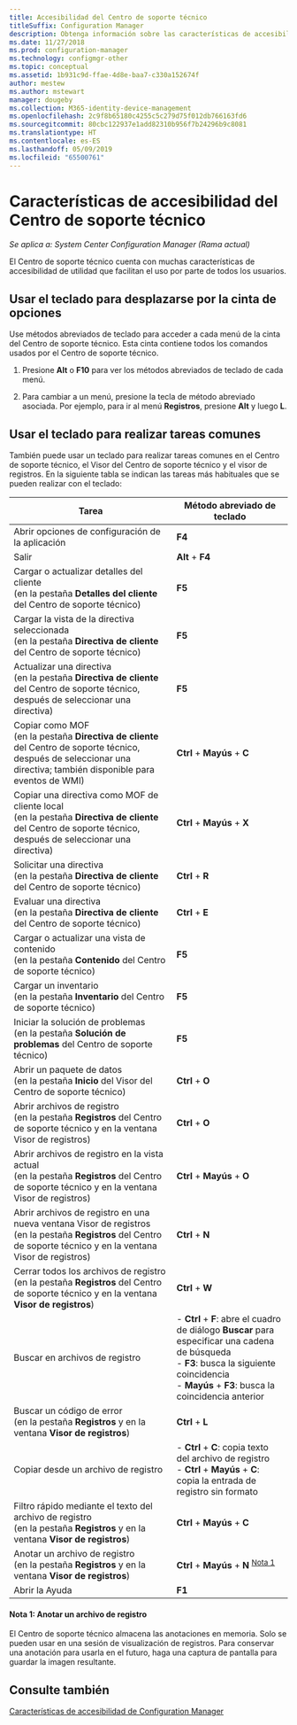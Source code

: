 ```yaml
---
title: Accesibilidad del Centro de soporte técnico
titleSuffix: Configuration Manager
description: Obtenga información sobre las características de accesibilidad del Centro de soporte técnico de Configuration Manager.
ms.date: 11/27/2018
ms.prod: configuration-manager
ms.technology: configmgr-other
ms.topic: conceptual
ms.assetid: 1b931c9d-ffae-4d8e-baa7-c330a152674f
author: mestew
ms.author: mstewart
manager: dougeby
ms.collection: M365-identity-device-management
ms.openlocfilehash: 2c9f8b65180c4255c5c279d75f012db766163fd6
ms.sourcegitcommit: 80cbc122937e1add82310b956f7b24296b9c8081
ms.translationtype: HT
ms.contentlocale: es-ES
ms.lasthandoff: 05/09/2019
ms.locfileid: "65500761"
---
```

# <a name="accessibility-features-in-support-center"></a>Características de accesibilidad del Centro de soporte técnico

*Se aplica a: System Center Configuration Manager (Rama actual)*

El Centro de soporte técnico cuenta con muchas características de accesibilidad de utilidad que facilitan el uso por parte de todos los usuarios. 



## <a name="use-the-keyboard-to-move-around-the-ribbon"></a>Usar el teclado para desplazarse por la cinta de opciones

Use métodos abreviados de teclado para acceder a cada menú de la cinta del Centro de soporte técnico. Esta cinta contiene todos los comandos usados por el Centro de soporte técnico.

1.  Presione **Alt** o **F10** para ver los métodos abreviados de teclado de cada menú.

2.  Para cambiar a un menú, presione la tecla de método abreviado asociada. Por ejemplo, para ir al menú **Registros**, presione **Alt** y luego **L**.



## <a name="use-the-keyboard-to-perform-common-tasks"></a>Usar el teclado para realizar tareas comunes

También puede usar un teclado para realizar tareas comunes en el Centro de soporte técnico, el Visor del Centro de soporte técnico y el visor de registros. En la siguiente tabla se indican las tareas más habituales que se pueden realizar con el teclado:


|Tarea  |Método abreviado de teclado  |
|---------|---------|
|Abrir opciones de configuración de la aplicación |**F4**|
|Salir     |**Alt** + **F4**|
|Cargar o actualizar detalles del cliente<br>(en la pestaña **Detalles del cliente** del Centro de soporte técnico)|**F5**|
|Cargar la vista de la directiva seleccionada<br>(en la pestaña **Directiva de cliente** del Centro de soporte técnico)|**F5**|
|Actualizar una directiva<br>(en la pestaña **Directiva de cliente** del Centro de soporte técnico, después de seleccionar una directiva)|**F5** |
|Copiar como MOF<br>(en la pestaña **Directiva de cliente** del Centro de soporte técnico, después de seleccionar una directiva; también disponible para eventos de WMI)|**Ctrl** + **Mayús** + **C** |
|Copiar una directiva como MOF de cliente local<br>(en la pestaña **Directiva de cliente** del Centro de soporte técnico, después de seleccionar una directiva)|**Ctrl** + **Mayús** + **X** |
|Solicitar una directiva<br>(en la pestaña **Directiva de cliente** del Centro de soporte técnico)|**Ctrl** + **R** |
|Evaluar una directiva<br>(en la pestaña **Directiva de cliente** del Centro de soporte técnico)|**Ctrl** + **E** |
|Cargar o actualizar una vista de contenido<br>(en la pestaña **Contenido** del Centro de soporte técnico)|**F5** |
|Cargar un inventario<br>(en la pestaña **Inventario** del Centro de soporte técnico)|**F5** |
|Iniciar la solución de problemas<br>(en la pestaña **Solución de problemas** del Centro de soporte técnico)|**F5** |
|Abrir un paquete de datos<br>(en la pestaña **Inicio** del Visor del Centro de soporte técnico)|**Ctrl** + **O** |
|Abrir archivos de registro<br>(en la pestaña **Registros** del Centro de soporte técnico y en la ventana Visor de registros)|**Ctrl** + **O** |
|Abrir archivos de registro en la vista actual<br>(en la pestaña **Registros** del Centro de soporte técnico y en la ventana Visor de registros)|**Ctrl** + **Mayús** + **O** |
|Abrir archivos de registro en una nueva ventana Visor de registros<br>(en la pestaña **Registros** del Centro de soporte técnico y en la ventana Visor de registros)|**Ctrl** + **N** |
|Cerrar todos los archivos de registro<br>(en la pestaña **Registros** del Centro de soporte técnico y en la ventana **Visor de registros**)|**Ctrl** + **W** |
|Buscar en archivos de registro| - **Ctrl** + **F**: abre el cuadro de diálogo **Buscar** para especificar una cadena de búsqueda<br> - **F3**: busca la siguiente coincidencia<br> - **Mayús** + **F3**: busca la coincidencia anterior|
|Buscar un código de error<br>(en la pestaña **Registros** y en la ventana **Visor de registros**)|**Ctrl** + **L** |
|Copiar desde un archivo de registro| - **Ctrl** + **C**: copia texto del archivo de registro<br> - **Ctrl** + **Mayús** + **C**: copia la entrada de registro sin formato|
|Filtro rápido mediante el texto del archivo de registro<br>(en la pestaña **Registros** y en la ventana **Visor de registros**)|**Ctrl** + **Mayús** + **C** |
|Anotar un archivo de registro<br>(en la pestaña **Registros** y en la ventana **Visor de registros**)|**Ctrl** + **Mayús** + **N** <sup>[Nota 1](#bkmk_note1)</sup>|
|Abrir la Ayuda|**F1**|


#### <a name="bkmk_note1"></a> Nota 1: Anotar un archivo de registro
El Centro de soporte técnico almacena las anotaciones en memoria. Solo se pueden usar en una sesión de visualización de registros. Para conservar una anotación para usarla en el futuro, haga una captura de pantalla para guardar la imagen resultante.


## <a name="see-also"></a>Consulte también

[Características de accesibilidad de Configuration Manager](/sccm/core/understand/accessibility-features)
